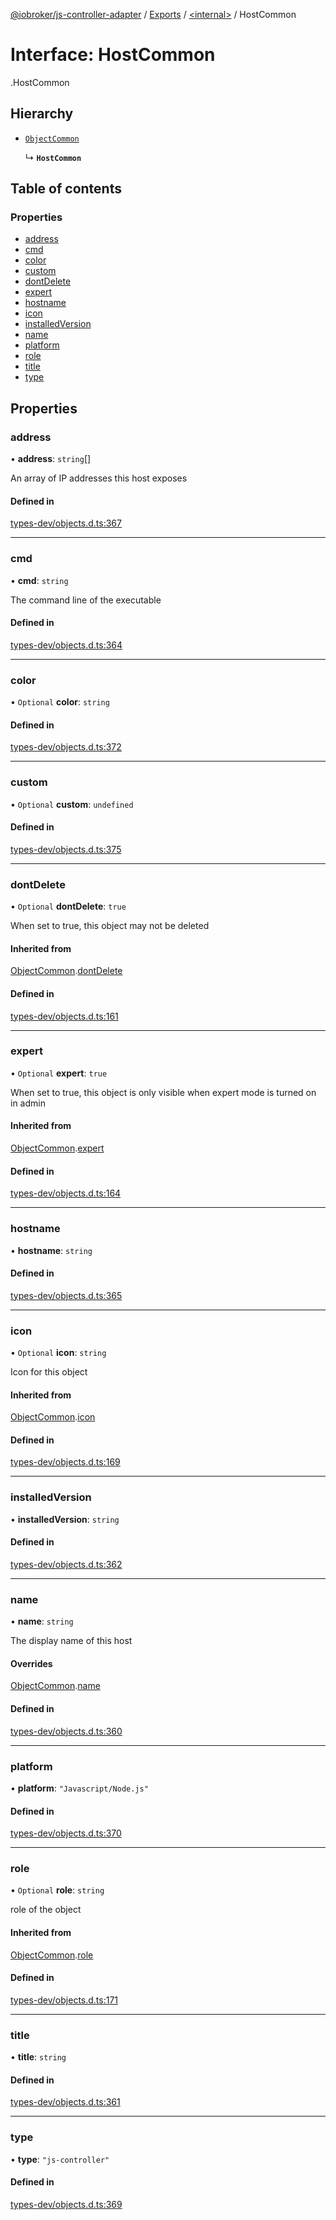 [@iobroker/js-controller-adapter](../README.md) / [Exports](../modules.md) / [<internal\>](../modules/internal_.md) / HostCommon

# Interface: HostCommon

[<internal>](../modules/internal_.md).HostCommon

## Hierarchy

- [`ObjectCommon`](internal_.ObjectCommon.md)

  ↳ **`HostCommon`**

## Table of contents

### Properties

- [address](internal_.HostCommon.md#address)
- [cmd](internal_.HostCommon.md#cmd)
- [color](internal_.HostCommon.md#color)
- [custom](internal_.HostCommon.md#custom)
- [dontDelete](internal_.HostCommon.md#dontdelete)
- [expert](internal_.HostCommon.md#expert)
- [hostname](internal_.HostCommon.md#hostname)
- [icon](internal_.HostCommon.md#icon)
- [installedVersion](internal_.HostCommon.md#installedversion)
- [name](internal_.HostCommon.md#name)
- [platform](internal_.HostCommon.md#platform)
- [role](internal_.HostCommon.md#role)
- [title](internal_.HostCommon.md#title)
- [type](internal_.HostCommon.md#type)

## Properties

### address

• **address**: `string`[]

An array of IP addresses this host exposes

#### Defined in

[types-dev/objects.d.ts:367](https://github.com/ioBroker/ioBroker.js-controller/blob/4ff35a28/packages/types-dev/objects.d.ts#L367)

___

### cmd

• **cmd**: `string`

The command line of the executable

#### Defined in

[types-dev/objects.d.ts:364](https://github.com/ioBroker/ioBroker.js-controller/blob/4ff35a28/packages/types-dev/objects.d.ts#L364)

___

### color

• `Optional` **color**: `string`

#### Defined in

[types-dev/objects.d.ts:372](https://github.com/ioBroker/ioBroker.js-controller/blob/4ff35a28/packages/types-dev/objects.d.ts#L372)

___

### custom

• `Optional` **custom**: `undefined`

#### Defined in

[types-dev/objects.d.ts:375](https://github.com/ioBroker/ioBroker.js-controller/blob/4ff35a28/packages/types-dev/objects.d.ts#L375)

___

### dontDelete

• `Optional` **dontDelete**: ``true``

When set to true, this object may not be deleted

#### Inherited from

[ObjectCommon](internal_.ObjectCommon.md).[dontDelete](internal_.ObjectCommon.md#dontdelete)

#### Defined in

[types-dev/objects.d.ts:161](https://github.com/ioBroker/ioBroker.js-controller/blob/4ff35a28/packages/types-dev/objects.d.ts#L161)

___

### expert

• `Optional` **expert**: ``true``

When set to true, this object is only visible when expert mode is turned on in admin

#### Inherited from

[ObjectCommon](internal_.ObjectCommon.md).[expert](internal_.ObjectCommon.md#expert)

#### Defined in

[types-dev/objects.d.ts:164](https://github.com/ioBroker/ioBroker.js-controller/blob/4ff35a28/packages/types-dev/objects.d.ts#L164)

___

### hostname

• **hostname**: `string`

#### Defined in

[types-dev/objects.d.ts:365](https://github.com/ioBroker/ioBroker.js-controller/blob/4ff35a28/packages/types-dev/objects.d.ts#L365)

___

### icon

• `Optional` **icon**: `string`

Icon for this object

#### Inherited from

[ObjectCommon](internal_.ObjectCommon.md).[icon](internal_.ObjectCommon.md#icon)

#### Defined in

[types-dev/objects.d.ts:169](https://github.com/ioBroker/ioBroker.js-controller/blob/4ff35a28/packages/types-dev/objects.d.ts#L169)

___

### installedVersion

• **installedVersion**: `string`

#### Defined in

[types-dev/objects.d.ts:362](https://github.com/ioBroker/ioBroker.js-controller/blob/4ff35a28/packages/types-dev/objects.d.ts#L362)

___

### name

• **name**: `string`

The display name of this host

#### Overrides

[ObjectCommon](internal_.ObjectCommon.md).[name](internal_.ObjectCommon.md#name)

#### Defined in

[types-dev/objects.d.ts:360](https://github.com/ioBroker/ioBroker.js-controller/blob/4ff35a28/packages/types-dev/objects.d.ts#L360)

___

### platform

• **platform**: ``"Javascript/Node.js"``

#### Defined in

[types-dev/objects.d.ts:370](https://github.com/ioBroker/ioBroker.js-controller/blob/4ff35a28/packages/types-dev/objects.d.ts#L370)

___

### role

• `Optional` **role**: `string`

role of the object

#### Inherited from

[ObjectCommon](internal_.ObjectCommon.md).[role](internal_.ObjectCommon.md#role)

#### Defined in

[types-dev/objects.d.ts:171](https://github.com/ioBroker/ioBroker.js-controller/blob/4ff35a28/packages/types-dev/objects.d.ts#L171)

___

### title

• **title**: `string`

#### Defined in

[types-dev/objects.d.ts:361](https://github.com/ioBroker/ioBroker.js-controller/blob/4ff35a28/packages/types-dev/objects.d.ts#L361)

___

### type

• **type**: ``"js-controller"``

#### Defined in

[types-dev/objects.d.ts:369](https://github.com/ioBroker/ioBroker.js-controller/blob/4ff35a28/packages/types-dev/objects.d.ts#L369)
